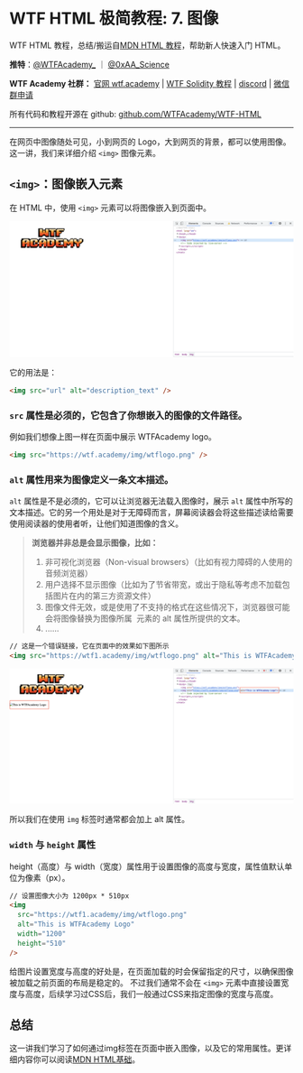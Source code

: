 # WTF HTML 极简教程: 7. 图像

WTF HTML 教程，总结/搬运自[MDN HTML 教程](<(https://developer.mozilla.org/zh-CN/docs/Learn/HTML)>)，帮助新人快速入门 HTML。

**推特**：[@WTFAcademy\_](https://twitter.com/WTFAcademy_) ｜ [@0xAA_Science](https://twitter.com/0xAA_Science)

**WTF Academy 社群：** [官网 wtf.academy](https://wtf.academy) | [WTF Solidity 教程](https://github.com/AmazingAng/WTFSolidity) | [discord](https://discord.wtf.academy) | [微信群申请](https://docs.google.com/forms/d/e/1FAIpQLSe4KGT8Sh6sJ7hedQRuIYirOoZK_85miz3dw7vA1-YjodgJ-A/viewform?usp=sf_link)

所有代码和教程开源在 github: [github.com/WTFAcademy/WTF-HTML](https://github.com/WTFAcademy/WTF-HTML)

---

在网页中图像随处可见，小到网页的 Logo，大到网页的背景，都可以使用图像。这一讲，我们来详细介绍 `<img>` 图像元素。

## `<img>`：图像嵌入元素

在 HTML 中，使用 `<img>` 元素可以将图像嵌入到页面中。

![WTFAcademy logo](./img/7-1.png)

它的用法是：

```html
<img src="url" alt="description_text" />
```

### `src` 属性是必须的，它包含了你想嵌入的图像的文件路径。

例如我们想像上图一样在页面中展示 WTFAcademy logo。

```html
<img src="https://wtf.academy/img/wtflogo.png" />
```

### `alt` 属性用来为图像定义一条文本描述。

`alt` 属性是不是必须的，它可以让浏览器无法载入图像时，展示 `alt` 属性中所写的文本描述。它的另一个用处是对于无障碍而言，屏幕阅读器会将这些描述读给需要使用阅读器的使用者听，让他们知道图像的含义。

> **浏览器并非总是会显示图像，比如：**
> 1. 非可视化浏览器（Non-visual browsers）（比如有视力障碍的人使用的音频浏览器）
> 2. 用户选择不显示图像（比如为了节省带宽，或出于隐私等考虑不加载包括图片在内的第三方资源文件）
> 3. 图像文件无效，或是使用了不支持的格式在这些情况下，浏览器很可能会将图像替换为图像所属 <img> 元素的 alt 属性所提供的文本。
> 4. ......

```html
// 这是一个错误链接，它在页面中的效果如下图所示
<img src="https://wtf1.academy/img/wtflogo.png" alt="This is WTFAcademy Logo" />
```

![超链接](./img/7-2.png)

所以我们在使用 `img` 标签时通常都会加上 alt 属性。


### `width` 与 `height` 属性

height（高度）与 width（宽度）属性用于设置图像的高度与宽度，属性值默认单位为像素（px）。

```html
// 设置图像大小为 1200px * 510px
<img
  src="https://wtf1.academy/img/wtflogo.png"
  alt="This is WTFAcademy Logo"
  width="1200"
  height="510"
/>
```

给图片设置宽度与高度的好处是，在页面加载的时会保留指定的尺寸，以确保图像被加载之前页面的布局是稳定的。
不过我们通常不会在 `<img>` 元素中直接设置宽度与高度，后续学习过CSS后，我们一般通过CSS来指定图像的宽度与高度。

## 总结
这一讲我们学习了如何通过img标签在页面中嵌入图像，以及它的常用属性。更详细内容你可以阅读[MDN HTML基础](https://developer.mozilla.org/zh-CN/docs/Learn/HTML/Multimedia_and_embedding/Images_in_HTML)。